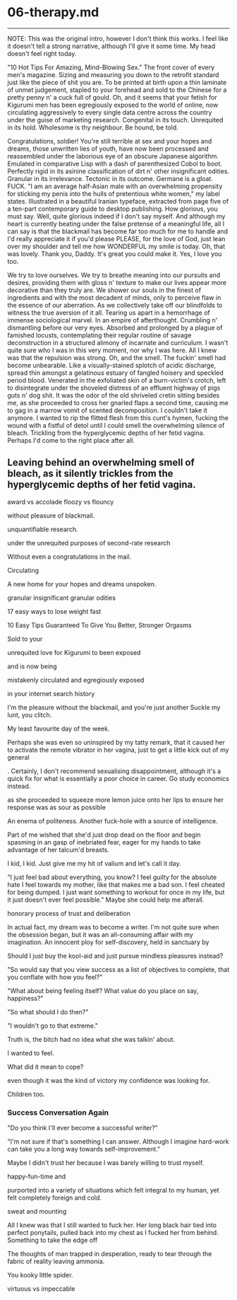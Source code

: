 # 06-therapy.md

---
NOTE: This was the original intro, however I don't think this works. I feel like it doesn't tell a strong narrative, although I'll give it some time. My head doesn't feel right today.

"10 Hot Tips For Amazing, Mind-Blowing Sex." The front cover of every men's magazine. Sizing and measuring you down to the retrofit standard just like the piece of shit you are. To be printed at birth upon a thin laminate of unmet judgement, stapled to your forehead and sold to the Chinese for a pretty penny n' a cuck full of gould. Oh, and it seems that your fetish for Kigurumi men has been egregiously exposed to the world of online, now circulating aggressively to every single data centre across the country under the guise of marketing research. Congenital in its touch. Unrequited in its hold. Wholesome is thy neighbour. Be hound, be told.

Congratulations, soldier! You're still terrible at sex and your hopes and dreams, those unwritten lies of youth, have now been processed and reassembled under the laborious eye of an obscure Japanese algorithm. Emulated in comparative Lisp with a dash of parenthesized Cobol to boot. Perfectly rigid in its asinine classification of dirt n' other insignificant odities. Granular in its irrelevance. Tectonic in its outcome. Germane is a gloat. FUCK. "I am an average half-Asian male with an overwhelming propensity for sticking my penis into the hulls of pretentious white women," my label states. Illustrated in a beautiful Iranian typeface, extracted from page five of a ten-part contemporary guide to desktop publishing. How glorious, you must say. Well, quite glorious indeed if I don't say myself. And although my heart is currently beating under the false pretense of a meaningful life, all I can say is that the blackmail has become far too much for me to handle and I'd really appreciate it if you'd please PLEASE, for the love of God, just lean over my shoulder and tell me how WONDERFUL my smile is today. Oh, that was lovely. Thank you, Daddy. It's great you could make it. Yes, I love you too.

We try to love ourselves. We try to breathe meaning into our pursuits and desires, providing them with gloss n' texture to make our lives appear more decorative than they truly are. We shower our souls in the finest of ingredients and with the most decadent of minds, only to perceive flaw in the essence of our aberration. As we collectively take off our blindfolds to witness the true aversion of it all. Tearing us apart in a hemorrhage of immense sociological marvel. In an empire of afterthought. Crumbling n' dismantling before our very eyes. Absorbed and prolonged by a plague of famished locusts, contemplating their regular routine of savage deconstruction in a structured alimony of incarnate and curriculum. I wasn't quite sure who I was in this very moment, nor why I was here. All I knew was that the repulsion was strong. Oh, and the smell. The fuckin' smell had become unbearable. Like a visually-stained splotch of acidic discharge, spread thin amongst a gelatinous estuary of fangled hoisery and speckled period blood. Venerated in the exfoliated skin of a burn-victim's crotch, left to disintegrate under the shoveled distress of an effluent highway of pigs guts n' dog shit. It was the odor of the old shriveled cretin sitting besides me, as she proceeded to cross her gnarled flaps a second time, causing me to gag in a marrow vomit of scented decomposition. I couldn't take it anymore. I wanted to rip the flitted flesh from this cunt's hymen, fucking the wound with a fistful of detol until I could smell the overwhelming silence of bleach. Trickling from the hyperglycemic depths of her fetid vagina. Perhaps I'd come to the right place after all.

Leaving behind an overwhelming smell of bleach, as it silently trickles from the hyperglycemic depths of her fetid vagina.
----

award vs accolade
floozy vs flouncy

without pleasure of blackmail.

unquantifiable research.

under the unrequited purposes of second-rate research

Without even a congratulations in the mail.

Circulating

A new home for your hopes and dreams unspoken.

granular
insignificant granular odities

17 easy ways to lose weight fast

10 Easy Tips Guaranteed To Give You Better, Stronger Orgasms

Sold to your

 unrequited love for Kigurumi to been exposed

 and is now being

mistakenly circulated and egregiously exposed

in your internet search history

I'm the pleasure without the blackmail, and you're just another  Suckle my lunt, you clitch.

My least favourite day of the week.

 Perhaps she was even so uninspired by my tatty remark, that it caused her to activate the remote vibrator in her vagina, just to get a little kick out of my general

 . Certainly, I don't recommend sexualising disappointment, although it's a quick fix for what is essentially a poor choice in career. Go study economics instead.

 as she proceeded to squeeze more lemon juice onto her lips to ensure her response was as sour as possible


 An enema of politeness. Another fuck-hole with a source of intelligence.


Part of me wished that she'd just drop dead on the floor and begin spasming in an gasp of inebriated fear, eager for my hands to take advantage of her talcum'd breasts.

I kid, I kid. Just give me my hit of valium and let's call it day.

"I just feel bad about everything, you know? I feel guilty for the absolute hate I feel towards my mother, like that makes me a bad son. I feel cheated for being dumped. I just want something to workout for once in my life, but it just doesn't ever feel possible." Maybe she could help me afterall.

honorary process of trust and deliberation

In actual fact, my dream was to become a writer. I'm not quite sure when the obsession began, but it was an all-consuming affair with my imagination. An innocent ploy for self-discovery, held in sanctuary by


Should I just buy the kool-aid and just pursue mindless pleasures instead?



"So would say that you view success as a list of objectives to complete, that you conflate with how you feel?"

"What about being feeling itself? What value do you place on say, happiness?"


"So what should I do then?"

"I wouldn't go to that extreme."


Truth is, the bitch had no idea what she was talkin' about.


I wanted to feel.

What did it mean to cope?




even though it was the kind of victory my confidence was looking for.

Children too.

### Success Conversation Again

"Do you think I'll ever become a successful writer?"

"I'm not sure if that's something I can answer. Although I imagine hard-work can take you a long way towards self-improvement."

Maybe I didn't trust her because I was barely willing to trust myself.

happy-fun-time and


purported into a variety of situations which felt integral to my human, yet felt completely foreign and cold.

 sweat and mounting

All I knew was that I still wanted to fuck her. Her long black hair tied into perfect ponytails, pulled back into my chest as I fucked her from behind. Something to take the edge off

The thoughts of man trapped in desperation, ready to tear through the fabric of reality leaving ammonia.

You kooky little spider.

virtuous vs impeccable